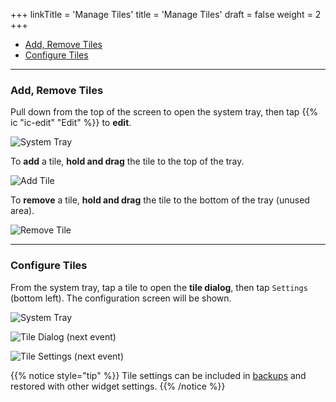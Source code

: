 +++
linkTitle = 'Manage Tiles'
title = 'Manage Tiles'
draft = false
weight = 2
+++

* [Add, Remove Tiles](#add-remove-tiles)
* [Configure Tiles](#configure-tiles)


---
### Add, Remove Tiles

Pull down from the top of the screen to open the system tray, then tap {{% ic "ic-edit" "Edit" %}} to **edit**.

![System Tray](../images/suntimes-tiles-tray-edit.png?width=350px&classes=inline "System Tray")

To **add** a tile, **hold and drag** the tile to the top of the tray.

![Add Tile](../images/suntimes-tiles-add.png?width=350px&classes=inline "Add Tile")

To **remove** a tile, **hold and drag** the tile to the bottom of the tray (unused area).

![Remove Tile](../images/suntimes-tiles-remove.png?width=350px&classes=inline "Remove Tile")


---
### Configure Tiles

From the system tray, tap a tile to open the **tile dialog**, then tap `Settings` (bottom left). The configuration screen will be shown.

![System Tray](../images/suntimes-tiles.png?width=250px "System Tray")

![Tile Dialog (next event)](../images/suntimes-tile-dialog-event.png?width=250px "Tile Dialog (next event)")

![Tile Settings (next event)](../images/suntimes-tile-settings-event.png?width=250px "Tile Settings (next event)")

{{% notice style="tip" %}}
Tile settings can be included in [backups](/help/widgets/manage/#create-backup) and restored with other widget settings.
{{% /notice %}}



